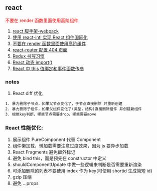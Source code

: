 ## react

<span style="color:red">不要在 render 函数里面使用高阶组件<span>

1. [react 脚手架-webpack](https://segmentfault.com/a/1190000019126657)
2. [使用 react-intl 实现 React 组件国际化](https://www.jianshu.com/p/574f6cea4f26)
3. [不要在 render 函数里面使用高阶组件](https://github.com/sunyongjian/blog/issues/25)
4. [react-router 配置 404 页面](./react/react-router配置404页面.md)
5. [Redux 书写习惯](https://segmentfault.com/a/1190000010915166)
6. [React 动态 import()](https://www.cnblogs.com/lantuoxie/p/9104014.html)
7. [React 中 this 值绑定和事件函数传参](https://juejin.im/post/5b4a96df5188251aa91da3cd)

### notes

1. React diff 优化

```
1. 暴力删除子节点，如果父节点变化了，子节点直接删除 并重新创建
2. 暴力删除子组件，如果父组件变化了(类型，结构)直接删除组件 并创建新组件
3. 根绝key判断，哪些节点需要drop，哪些需要move
```

### React 性能优化:

1. 展示组件 PureComponent 代替 Component
2. 组件懒加载，懒加载需要注意过度效果，因为 js 要异步加载
3. React Fragments 避免额外标记
4. 避免 bind this，而是预先在 constructor 中定义
5. shouldComponentUpdate 中做一些逻辑来判断是否需要重新渲染
6. 可添加删除的列表不要使用 index 作为 key(可使用 shortid 生成简短 id)
7. gzip 压缩
8. 避免 ...props
